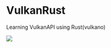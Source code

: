 # VulkanRust

Learning VulkanAPI using Rust(vulkano)

![](https://img.shields.io/tokei/lines/github/cppshizoidS/VulkanRust)

